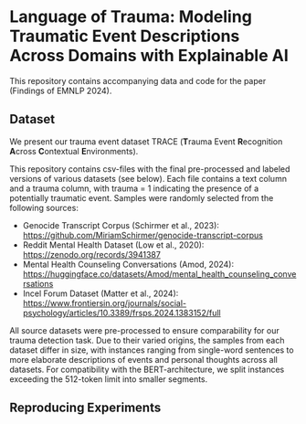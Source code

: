 # Language of Trauma: Modeling Traumatic Event Descriptions Across Domains with Explainable AI

This repository contains accompanying data and code for the paper (Findings of EMNLP 2024).

## Dataset

We present our trauma event dataset TRACE (**T**rauma Event **R**ecognition **A**cross **C**ontextual **E**nvironments).

This repository contains csv-files with the final pre-processed and labeled versions of various datasets (see below). Each file contains a text column and a trauma column, with trauma = 1 indicating the presence of a potentially traumatic event. Samples were randomly selected from the following sources:

- Genocide Transcript Corpus (Schirmer et al., 2023): https://github.com/MiriamSchirmer/genocide-transcript-corpus
- Reddit Mental Health Dataset (Low et al., 2020): https://zenodo.org/records/3941387
- Mental Health Counseling Conversations (Amod, 2024): https://huggingface.co/datasets/Amod/mental_health_counseling_conversations
- Incel Forum Dataset (Matter et al., 2024): https://www.frontiersin.org/journals/social-psychology/articles/10.3389/frsps.2024.1383152/full 

All source datasets were pre-processed to ensure comparability for our trauma detection task. Due to their varied origins, the samples from each dataset differ in size, with instances ranging from single-word sentences to more elaborate descriptions of events and personal thoughts across all datasets.
For compatibility with the BERT-architecture, we split instances exceeding the 512-token limit into smaller segments. 




## Reproducing Experiments
